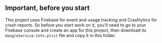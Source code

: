 ## Important, before you start

This project uses Firebase for event and usage tracking and Crashlytics for crash reports. So before you start work on it, you'll need to go to your Firebase console and create an app for this project, then download its `GoogleService-Info.plist` file and copy it in this folder. 

